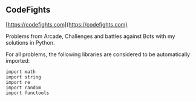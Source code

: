 ## CodeFights

[https://codefights.com](https://codefights.com)

Problems from Arcade, Challenges and battles against Bots with my solutions in Python.


For all problems, the following libraries are considered to be automatically imported:
```
import math
import string
import re
import random
import functools
```
